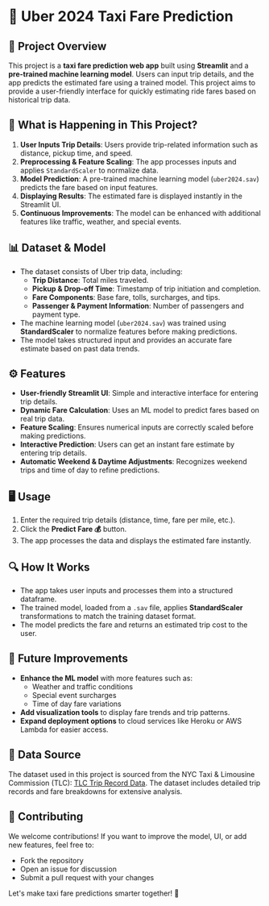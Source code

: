 # 🚖 Uber 2024 Taxi Fare Prediction

## 📌 Project Overview
This project is a **taxi fare prediction web app** built using **Streamlit** and a **pre-trained machine learning model**. Users can input trip details, and the app predicts the estimated fare using a trained model. This project aims to provide a user-friendly interface for quickly estimating ride fares based on historical trip data.

## 🔎 What is Happening in This Project?
1. **User Inputs Trip Details**: Users provide trip-related information such as distance, pickup time, and speed.
2. **Preprocessing & Feature Scaling**: The app processes inputs and applies `StandardScaler` to normalize data.
3. **Model Prediction**: A pre-trained machine learning model (`uber2024.sav`) predicts the fare based on input features.
4. **Displaying Results**: The estimated fare is displayed instantly in the Streamlit UI.
5. **Continuous Improvements**: The model can be enhanced with additional features like traffic, weather, and special events.

## 📊 Dataset & Model
- The dataset consists of Uber trip data, including:
  - **Trip Distance**: Total miles traveled.
  - **Pickup & Drop-off Time**: Timestamp of trip initiation and completion.
  - **Fare Components**: Base fare, tolls, surcharges, and tips.
  - **Passenger & Payment Information**: Number of passengers and payment type.
- The machine learning model (`uber2024.sav`) was trained using **StandardScaler** to normalize features before making predictions.
- The model takes structured input and provides an accurate fare estimate based on past data trends.

## ⚙️ Features
- **User-friendly Streamlit UI**: Simple and interactive interface for entering trip details.
- **Dynamic Fare Calculation**: Uses an ML model to predict fares based on real trip data.
- **Feature Scaling**: Ensures numerical inputs are correctly scaled before making predictions.
- **Interactive Prediction**: Users can get an instant fare estimate by entering trip details.
- **Automatic Weekend & Daytime Adjustments**: Recognizes weekend trips and time of day to refine predictions.

## 🖥️ Usage
1. Enter the required trip details (distance, time, fare per mile, etc.).
2. Click the **Predict Fare 💰** button.
3. The app processes the data and displays the estimated fare instantly.

## 🔍 How It Works
- The app takes user inputs and processes them into a structured dataframe.
- The trained model, loaded from a `.sav` file, applies **StandardScaler** transformations to match the training dataset format.
- The model predicts the fare and returns an estimated trip cost to the user.

## 🚀 Future Improvements
- **Enhance the ML model** with more features such as:
  - Weather and traffic conditions
  - Special event surcharges
  - Time of day fare variations
- **Add visualization tools** to display fare trends and trip patterns.
- **Expand deployment options** to cloud services like Heroku or AWS Lambda for easier access.

## 📜 Data Source
The dataset used in this project is sourced from the NYC Taxi & Limousine Commission (TLC): [TLC Trip Record Data](https://www.nyc.gov/site/tlc/about/tlc-trip-record-data.page). The dataset includes detailed trip records and fare breakdowns for extensive analysis.

## 🤝 Contributing
We welcome contributions! If you want to improve the model, UI, or add new features, feel free to:
- Fork the repository
- Open an issue for discussion
- Submit a pull request with your changes

Let's make taxi fare predictions smarter together! 🚕

